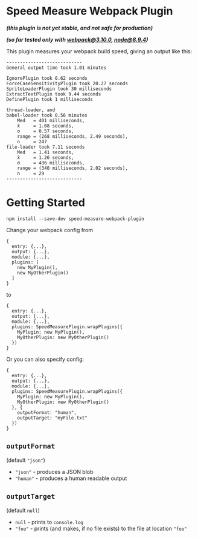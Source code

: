 # Speed Measure Webpack Plugin

**_(this plugin is not yet stable, and not safe for production)_**

**_(so far tested only with webpack@3.10.0, node@8.9.4)_**

This plugin measures your webpack build speed, giving an output like this:

```
----------------------------
General output time took 1.01 minutes

IgnorePlugin took 0.62 seconds
ForceCaseSensitivityPlugin took 20.27 seconds
SpriteLoaderPlugin took 30 milliseconds
ExtractTextPlugin took 9.44 seconds
DefinePlugin took 1 milliseconds

thread-loader, and
babel-loader took 0.56 minutes
    Med   = 401 milliseconds,
    x̄     = 1.08 seconds,
    σ     = 0.57 seconds,
    range = (268 milliseconds, 2.49 seconds),
    n     = 247
file-loader took 7.11 seconds
    Med   = 1.41 seconds,
    x̄     = 1.26 seconds,
    σ     = 436 milliseconds,
    range = (340 milliseconds, 2.02 seconds),
    n     = 29
----------------------------
```

# Getting Started

`npm install --save-dev speed-measure-webpack-plugin`

Change your webpack config from

```
{
  entry: {...},
  output: {...},
  module: {...},
  plugins: [
    new MyPlugin(),
    new MyOtherPlugin()
  ]
}
```

to

```
{
  entry: {...},
  output: {...},
  module: {...},
  plugins: SpeedMeasurePlugin.wrapPlugins({
    MyPlugin: new MyPlugin(),
    MyOtherPlugin: new MyOtherPlugin()
  })
}
```

Or you can also specify config:

```
{
  entry: {...},
  output: {...},
  module: {...},
  plugins: SpeedMeasurePlugin.wrapPlugins({
    MyPlugin: new MyPlugin(),
    MyOtherPlugin: new MyOtherPlugin()
  }, {
    outputFormat: "human",
    outputTarget: "myFile.txt"
  })
}
```

## `outputFormat` ##

(default `"json"`)

 * `"json"` - produces a JSON blob
 * `"human"` - produces a human readable output

## `outputTarget` ##

(default `null`)

 * `null` - prints to `console.log`
 * `"foo"` - prints (and makes, if no file exists) to the file at location `"foo"`
